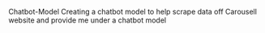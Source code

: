 Chatbot-Model
Creating a chatbot model to help scrape data off Carousell website and provide me under a chatbot model
